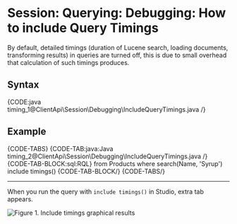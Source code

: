 # Session: Querying: Debugging: How to include Query Timings

By default, detailed timings (duration of Lucene search, loading documents, transforming results) in queries are turned off, this is due to small overhead that calculation of such timings produces.

## Syntax

{CODE:java timing_1@ClientApi\Session\Debugging\IncludeQueryTimings.java /}

## Example

{CODE-TABS}
{CODE-TAB:java:Java timing_2@ClientApi\Session\Debugging\IncludeQueryTimings.java /}
{CODE-TAB-BLOCK:sql:RQL}
from Products 
where search(Name, 'Syrup')
include timings()
{CODE-TAB-BLOCK/}
{CODE-TABS/}

<hr />

When you run the query with `include timings()` in Studio, extra tab appears. 

![Figure 1. Include timings graphical results](images/include-timings-1.png "Include timings results")
